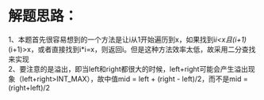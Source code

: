 解题思路：
===
1、本题首先很容易想到的一个方法是让i从1开始遍历到x，如果找到i*i<x且(i+1)*(i+1)>x，或者直接找到i*i=x，则返回i。但是这种方法效率太低，故采用二分查找来实现<br>
2、要注意的是溢出，即当left和right都很大的时候，left+right可能会产生溢出现象（left+right>INT_MAX），故中值mid = left + (right - left)/2，而不是mid = (right+left)/2<br>
